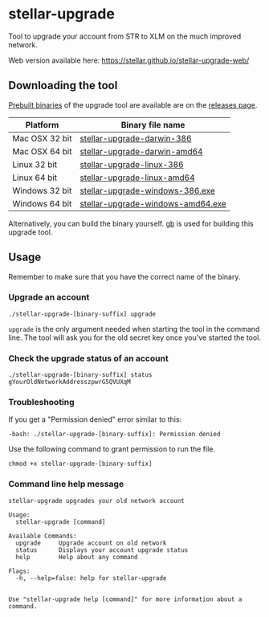 # stellar-upgrade

Tool to upgrade your account from STR to XLM on the much improved network.

Web version available here: https://stellar.github.io/stellar-upgrade-web/

## Downloading the tool
[Prebuilt binaries](https://github.com/stellar/stellar-upgrade/releases) of the upgrade tool are available are on the [releases page](https://github.com/stellar/stellar-upgrade/releases).

| Platform       | Binary file name                                                                         |
|----------------|------------------------------------------------------------------------------------------|
| Mac OSX 32 bit | [stellar-upgrade-darwin-386](https://github.com/stellar/stellar-upgrade/releases)        |
| Mac OSX 64 bit | [stellar-upgrade-darwin-amd64](https://github.com/stellar/stellar-upgrade/releases)      |
| Linux 32 bit   | [stellar-upgrade-linux-386](https://github.com/stellar/stellar-upgrade/releases)         |
| Linux 64 bit   | [stellar-upgrade-linux-amd64](https://github.com/stellar/stellar-upgrade/releases)       |
| Windows 32 bit | [stellar-upgrade-windows-386.exe](https://github.com/stellar/stellar-upgrade/releases)   |
| Windows 64 bit | [stellar-upgrade-windows-amd64.exe](https://github.com/stellar/stellar-upgrade/releases) |

Alternatively, you can build the binary yourself. [gb](http://getgb.io) is used for building this upgrade tool.

## Usage
Remember to make sure that you have the correct name of the binary.

### Upgrade an account
```shell
./stellar-upgrade-[binary-suffix] upgrade
```

`upgrade` is the only argument needed when starting the tool in the command line.
The tool will ask you for the old secret key once you've started the tool.

### Check the upgrade status of an account
```shell
./stellar-upgrade-[binary-suffix] status gYourOldNetworkAddresszpwrG5QVUXqM
```

### Troubleshooting
If you get a "Permission denied" error similar to this:
```shell
-bash: ./stellar-upgrade-[binary-suffix]: Permission denied
```

Use the following command to grant permission to run the file.
```shell
chmod +x stellar-upgrade-[binary-suffix]
```

### Command line help message
```shell
stellar-upgrade upgrades your old network account

Usage:
  stellar-upgrade [command]

Available Commands:
  upgrade     Upgrade account on old network
  status      Displays your account upgrade status
  help        Help about any command

Flags:
  -h, --help=false: help for stellar-upgrade


Use "stellar-upgrade help [command]" for more information about a command.
```
